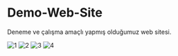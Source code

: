 # Demo-Web-Site

Deneme ve çalışma amaçlı yapmış olduğumuz web sitesi.


![1](https://user-images.githubusercontent.com/71235117/193431489-b3514c02-c156-4066-9d27-5397b8abeb95.png)
![2](https://user-images.githubusercontent.com/71235117/193431441-9ad7d7b7-c980-45d1-b252-7c3db8e8fc38.png)
![3](https://user-images.githubusercontent.com/71235117/193431444-4b4d4169-e0bb-465e-a76e-22855382cc20.png)
![4](https://user-images.githubusercontent.com/71235117/193431445-08532886-e689-4e80-9258-a77716d61f76.png)
